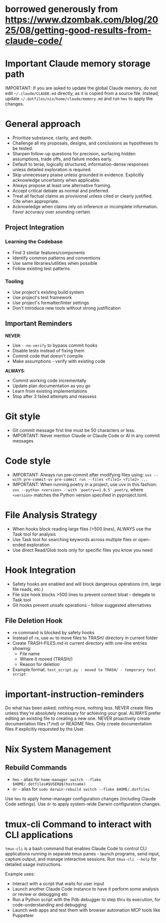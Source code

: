 # borrowed generously from https://www.dzombak.com/blog/2025/08/getting-good-results-from-claude-code/

# Important Claude memory storage path
IMPORTANT: If you are asked to update the global Claude memory, do not edit `~/.claude/CLAUDE.md` directly, as it is copied from a source file. Instead, update `~/.dotfiles/nix/home/claude/memory.md` and run `hms` to apply the changes.

# General approach
- Prioritize substance, clarity, and depth.
- Challenge all my proposals, designs, and conclusions as hypotheses to be tested.
- Sharpen follow-up questions for precision, surfacing hidden assumptions, trade offs, and failure modes early.
- Default to terse, logically structured, information-dense responses unless detailed exploration is required.
- Skip unnecessary praise unless grounded in evidence. Explicitly acknowledge uncertainty when applicable.
- Always propose at least one alternative framing.
- Accept critical debate as normal and preferred.
- Treat all factual claims as provisional unless cited or clearly justified. Cite when appropriate.
- Acknowledge when claims rely on inference or incomplete information. Favor accuracy over sounding certain.

## Project Integration

### Learning the Codebase

- Find 3 similar features/components
- Identify common patterns and conventions
- Use same libraries/utilities when possible
- Follow existing test patterns

### Tooling

- Use project's existing build system
- Use project's test framework
- Use project's formatter/linter settings
- Don't introduce new tools without strong justification

## Important Reminders

**NEVER**:
- Use `--no-verify` to bypass commit hooks
- Disable tests instead of fixing them
- Commit code that doesn't compile
- Make assumptions - verify with existing code

**ALWAYS**:
- Commit working code incrementally
- Update plan documentation as you go
- Learn from existing implementations
- Stop after 3 failed attempts and reassess

# Git style
- Git commit message first line must be 50 characters or less.
- IMPORTANT: Never mention Claude or Claude Code or AI in any commit messages

# Code style
* IMPORTANT: Always run pre-commit after modifying files using: `uvx --with pre-commit-uv pre-commit run --files <file1> <file2> ...`
* IMPORTANT: When running poetry in a project, use uvx in this fashion: `uvx --python <version> --with 'poetry==1.8.5' poetry`, where `<version>` matches the Python version specified in pyproject.toml.

# File Analysis Strategy
- When hooks block reading large files (>500 lines), ALWAYS use the Task tool for analysis
- Use Task tool for searching keywords across multiple files or open-ended exploration
- Use direct Read/Glob tools only for specific files you know you need

# Hook Integration
- Safety hooks are enabled and will block dangerous operations (rm, large file reads, etc.)
- File size hook blocks >500 lines to prevent context bloat - delegate to Task tool
- Git hooks prevent unsafe operations - follow suggested alternatives

## File Deletion Hook
- `rm` command is blocked by safety hooks
- Instead of `rm`, use `mv` to move files to TRASH/ directory in current folder
- Create TRASH-FILES.md in current directory with one-line entries showing:
  - File name
  - Where it moved (TRASH/)
  - Reason for deletion
- Example format: `test_script.py - moved to TRASH/ - temporary test script`

# important-instruction-reminders
Do what has been asked; nothing more, nothing less.
NEVER create files unless they're absolutely necessary for achieving your goal.
ALWAYS prefer editing an existing file to creating a new one.
NEVER proactively create documentation files (*.md) or README files. Only create documentation files if explicitly requested by the User.

# Nix System Management

## Rebuild Commands
- `hms` - alias for `home-manager switch --flake $HOME/.dotfiles#$USER@$(hostname)`
- `dr` - alias for `sudo darwin-rebuild switch --flake $HOME/.dotfiles`

Use `hms` to apply home-manager configuration changes (including Claude Code settings).
Use `dr` to apply system-wide Darwin configuration changes.

# tmux-cli Command to interact with CLI applications

`tmux-cli` is a bash command that enables Claude Code to control CLI applications
running in separate tmux panes - launch programs, send input, capture output,
and manage interactive sessions. Run `tmux-cli --help` for detailed usage
instructions.

Example uses:
- Interact with a script that waits for user input
- Launch another Claude Code instance to have it perform some analysis or review or
  debugging etc
- Run a Python script with the Pdb debugger to step thru its execution, for
  code-understanding and debugging
- Launch web apps and test them with browser automation MCP tools like Puppeteer
